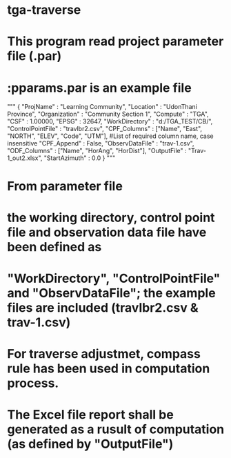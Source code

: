 # tga-traverse
# This program read project parameter file (.par)
# :pparams.par is an example file
"""
{
"ProjName" : "Learning Community",
"Location" : "UdonThani Province",
"Organization" : "Community Section 1",
"Compute" : "TGA",
"CSF" : 1.00000,
"EPSG" : 32647,
"WorkDirectory" : "d:/TGA_TEST/CB/",
"ControlPointFile" : "travlbr2.csv",
"CPF_Columns" : ["Name", "East", "NORTH", "ELEV", "Code", "UTM"],  #List of required column name, case insensitive
"CPF_Append" : False,
"ObservDataFile" : "trav-1.csv",
"ODF_Columns" : ["Name", "HorAng", "HorDist"],
"OutputFile" : "Trav-1_out2.xlsx",
"StartAzimuth" : 0.0
}
"""
# From parameter file 
# the working directory, control point file and observation data file have been defined as
# "WorkDirectory", "ControlPointFile" and "ObservDataFile"; the example files are included (travlbr2.csv & trav-1.csv)
# For traverse adjustmet, compass rule has been used in computation process.
# The Excel file report shall be generated as a rusult of computation (as defined by "OutputFile") 
